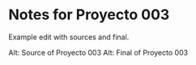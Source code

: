 # Notes for Proyecto 003

Example edit with sources and final.

Alt: Source of Proyecto 003
Alt: Final of Proyecto 003
